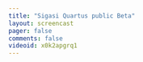 ```yaml
---
title: "Sigasi Quartus public Beta"
layout: screencast 
pager: false
comments: false
videoid: x0k2apgrq1
---
```

